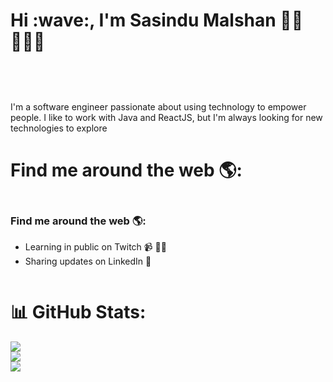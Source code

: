 <h1>Hi :wave:, I'm Sasindu Malshan 👋🏾 👩🏾‍💻</h1>
    <img style="margin-top: 20;" src="https://github.com/sasindumalshan/sasindumalshan/assets/109432637/042b67e8-80c5-4cc1-b9e0-be7eaa037b2e" alt="">
    <p style="margin-top: 40;">I'm a software engineer passionate about using technology to empower people. I like to work with Java and ReactJS, but I'm always looking for new technologies to explore</p>
    <h1>Find me around the web 🌎:</h1>
    <div  style="display: flex; flex-wrap:wrap;">
        <div>
            <h3>Find me around the web 🌎:</h3>
            <ul>
                <li> Learning in public on Twitch 📹 ✍🏾</li>
                <li> Sharing updates on LinkedIn 💼</li>
            </ul>
        </div>
    </div>

<h1>📊 GitHub Stats:</h1>

![](https://github-readme-stats.vercel.app/api?username=sasindumalshan&theme=dark&hide_border=false&include_all_commits=true&count_private=true)<br/>
![](https://github-readme-streak-stats.herokuapp.com/?user=sasindumalshan&theme=dark&hide_border=false)<br/>
![](https://github-readme-stats.vercel.app/api/top-langs/?username=sasindumalshan&theme=dark&hide_border=false&include_all_commits=true&count_private=true&layout=compact)
